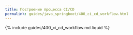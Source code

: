 ```yaml
---
title: Построение процесса CI/CD
permalink: guides/java_springboot/400_ci_cd_workflow.html
---
```


{% include guides/400_ci_cd_workflow.md.liquid %}
